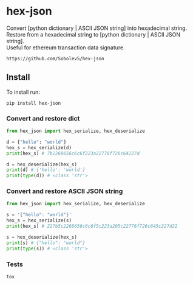 # hex-json
Convert [python dictionary | ASCII JSON string] into hexadecimal string.  
Restore from a hexadecimal string to [python dictionary | ASCII JSON string].  
Useful for ethereum transaction data signature.   

```no-highlight
https://github.com/Sobolev5/hex-json
```

## Install
To install run:
```no-highlight
pip install hex-json
```

### Convert and restore dict
```python
from hex_json import hex_serialize, hex_deserialize

d = {"hello": "world"}
hex_s = hex_serialize(d)
print(hex_s) # 7b2268656c6c6f223a22776f726c64227d

d = hex_deserialize(hex_s)
print(d) # {'hello': 'world'}
print(type(d)) # <class 'str'>
```

### Convert and restore ASCII JSON string
```python
from hex_json import hex_serialize, hex_deserialize

s = '{"hello": "world"}'
hex_s = hex_serialize(s)
print(hex_s) # 227b5c2268656c6c6f5c223a205c22776f726c645c227d22

s = hex_deserialize(hex_s)
print(s) # {"hello": "world"}
print(type(s)) # <class 'str'>
```

### Tests
```sh
tox
```